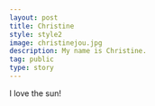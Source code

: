 ```yaml
---
layout: post
title: Christine
style: style2
image: christinejou.jpg
description: My name is Christine.
tag: public
type: story
---
```


I love the sun!
